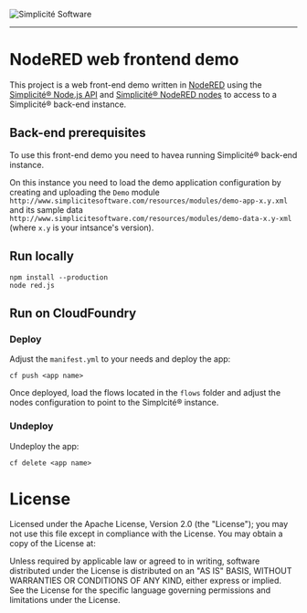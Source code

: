 ![Simplicit&eacute; Software](http://www.simplicitesoftware.com/logos/logo250.png)

---

NodeRED web frontend demo
=========================

This project is a web front-end demo written in [NodeRED](http://nodered.org/) using the [Simplicit&eacute;&reg; Node.js API](https://github.com/simplicitesoftware/nodejs-api)
and [Simplicit&eacute;&reg; NodeRED nodes](https://github.com/simplicitesoftware/nodered-nodes)
to access to a Simplicit&eacute;&reg; back-end instance.

Back-end prerequisites
----------------------

To use this front-end demo you need to havea running Simplicit&eacute;&reg; back-end instance. 

On this instance you need to load the demo application configuration by creating and uploading the `Demo` module `http://www.simplicitesoftware.com/resources/modules/demo-app-x.y.xml`
and its sample data `http://www.simplicitesoftware.com/resources/modules/demo-data-x.y-xml` (where `x.y` is your intsance's version).

Run locally
-----------

```
npm install --production
node red.js
```

Run on CloudFoundry
-------------------

### Deploy

Adjust the `manifest.yml` to your needs and deploy the app:

```
cf push <app name>
```

Once deployed, load the flows located in the `flows` folder and adjust the nodes
configuration to point to the Simplcit&eacute;&reg; instance.

### Undeploy

Undeploy the app:

```
cf delete <app name>
```

License
=======

Licensed under the Apache License, Version 2.0 (the "License");
you may not use this file except in compliance with the License.
You may obtain a copy of the License at:

[](http://www.apache.org/licenses/LICENSE-2.0)

Unless required by applicable law or agreed to in writing, software
distributed under the License is distributed on an "AS IS" BASIS,
WITHOUT WARRANTIES OR CONDITIONS OF ANY KIND, either express or implied.
See the License for the specific language governing permissions and
limitations under the License.
